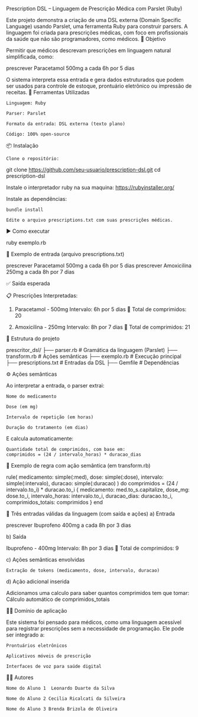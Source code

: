  Prescription DSL – Linguagem de Prescrição Médica com Parslet (Ruby)

Este projeto demonstra a criação de uma DSL externa (Domain Specific Language) usando Parslet, uma ferramenta Ruby para construir parsers. A linguagem foi criada para prescrições médicas, com foco em profissionais da saúde que não são programadores, como médicos.
🧠 Objetivo

Permitir que médicos descrevam prescrições em linguagem natural simplificada, como:

prescrever Paracetamol 500mg a cada 6h por 5 dias

O sistema interpreta essa entrada e gera dados estruturados que podem ser usados para controle de estoque, prontuário eletrônico ou impressão de receitas.
🧰 Ferramentas Utilizadas

    Linguagem: Ruby

    Parser: Parslet

    Formato da entrada: DSL externa (texto plano)

    Código: 100% open-source

📦 Instalação

    Clone o repositório:

git clone https://github.com/seu-usuario/prescription-dsl.git
cd prescription-dsl

Instale o interpretador ruby na sua maquina:
https://rubyinstaller.org/

Instale as dependências:

    bundle install

    Edite o arquivo prescriptions.txt com suas prescrições médicas.

▶️ Como executar

ruby exemplo.rb

📝 Exemplo de entrada (arquivo prescriptions.txt)

prescrever Paracetamol 500mg a cada 6h por 5 dias
prescrever Amoxicilina 250mg a cada 8h por 7 dias

✅ Saída esperada

📋 Prescrições Interpretadas:

1. Paracetamol - 500mg
   Intervalo: 6h por 5 dias
   💊 Total de comprimidos: 20

2. Amoxicilina - 250mg
   Intervalo: 8h por 7 dias
   💊 Total de comprimidos: 21

📌 Estrutura do projeto

prescritor_dsl/
├── parser.rb         # Gramática da linguagem (Parslet)
├── transform.rb      # Ações semânticas
├── exemplo.rb        # Execução principal
├── prescriptions.txt # Entradas da DSL
├── Gemfile           # Dependências

⚙️ Ações semânticas

Ao interpretar a entrada, o parser extrai:

    Nome do medicamento

    Dose (em mg)

    Intervalo de repetição (em horas)

    Duração do tratamento (em dias)

E calcula automaticamente:

    Quantidade total de comprimidos, com base em:
    comprimidos = (24 / intervalo_horas) * duracao_dias

🔧 Exemplo de regra com ação semântica (em transform.rb)

rule(
  medicamento: simple(:med),
  dose: simple(:dose),
  intervalo: simple(:intervalo),
  duracao: simple(:duracao)
) do
  comprimidos = (24 / intervalo.to_i) * duracao.to_i
  {
    medicamento: med.to_s.capitalize,
    dose_mg: dose.to_i,
    intervalo_horas: intervalo.to_i,
    duracao_dias: duracao.to_i,
    comprimidos_totais: comprimidos
  }
end

🧪 Três entradas válidas da linguagem (com saída e ações)
a) Entrada

prescrever Ibuprofeno 400mg a cada 8h por 3 dias

b) Saída

Ibuprofeno - 400mg
Intervalo: 8h por 3 dias
💊 Total de comprimidos: 9

c) Ações semânticas envolvidas

    Extração de tokens (medicamento, dose, intervalo, duracao)

d) Ação adicional inserida

Adicionamos uma calculo para saber quantos comprimidos tem que tomar:
Cálculo automático de comprimidos_totais


🧑‍⚕️ Domínio de aplicação

Este sistema foi pensado para médicos, como uma linguagem acessível para registrar prescrições sem a necessidade de programação. Ele pode ser integrado a:

    Prontuários eletrônicos

    Aplicativos móveis de prescrição

    Interfaces de voz para saúde digital

👨‍💻 Autores

    Nome do Aluno 1  Leonardo Duarte da Silva

    Nome do Aluno 2 Cecilia Ricalcati da Silveira

    Nome do Aluno 3 Brenda Brizola de Oliveira

